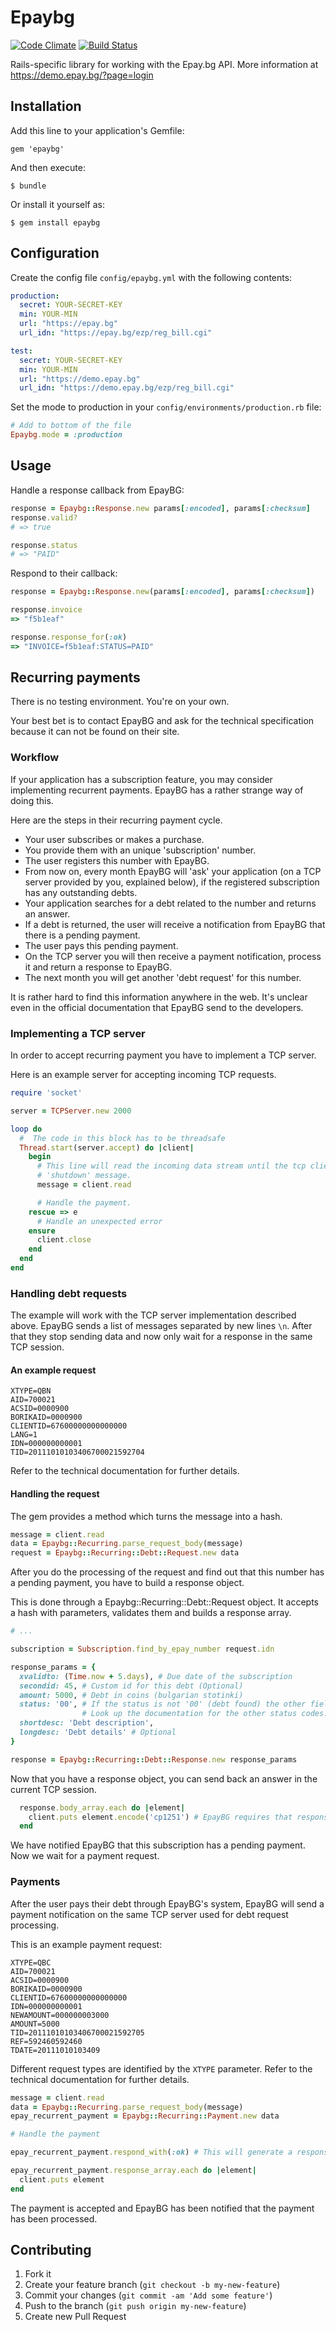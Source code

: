 # Epaybg
[![Code Climate](https://codeclimate.com/github/gmitrev/epaybg.png)](https://codeclimate.com/github/gmitrev/epaybg)
[![Build Status](https://travis-ci.org/gmitrev/epaybg.png?branch=master)](https://travis-ci.org/gmitrev/epaybg)

Rails-specific library for working with the Epay.bg API. More information at
https://demo.epay.bg/?page=login

## Installation

Add this line to your application's Gemfile:

    gem 'epaybg'

And then execute:

    $ bundle

Or install it yourself as:

    $ gem install epaybg

## Configuration

Create the config file `config/epaybg.yml` with the following contents:

```yml
production:
  secret: YOUR-SECRET-KEY
  min: YOUR-MIN
  url: "https://epay.bg"
  url_idn: "https://epay.bg/ezp/reg_bill.cgi"

test:
  secret: YOUR-SECRET-KEY
  min: YOUR-MIN
  url: "https://demo.epay.bg"
  url_idn: "https://demo.epay.bg/ezp/reg_bill.cgi"
```

Set the mode to production in your `config/environments/production.rb` file:

```ruby
# Add to bottom of the file
Epaybg.mode = :production
```

## Usage
Handle a response callback from EpayBG:

```ruby
response = Epaybg::Response.new params[:encoded], params[:checksum]
response.valid?
# => true

response.status
# => "PAID"
```

Respond to their callback:

```ruby
response = Epaybg::Response.new(params[:encoded], params[:checksum])

response.invoice
=> "f5b1eaf"

response.response_for(:ok)
=> "INVOICE=f5b1eaf:STATUS=PAID"
```

## Recurring payments

There is no testing environment. You're on your own.

Your best bet is to contact EpayBG and ask for the technical specification because it can not be
found on their site.

### Workflow

If your application has a subscription feature, you may consider implementing recurrent payments.
EpayBG has a rather strange way of doing this.

Here are the steps in their recurring payment cycle.

 - Your user subscribes or makes a purchase.
 - You provide them with an unique 'subscription' number.
 - The user registers this number with EpayBG.
 - From now on, every month EpayBG will 'ask' your application
    (on a TCP server provided by you, explained below), if the registered
    subscription has any outstanding debts.
 - Your application searches for a debt related to the number and returns an answer.
 - If a debt is returned, the user will receive a notification from EpayBG that there
   is a pending payment.
 - The user pays this pending payment.
 - On the TCP server you will then receive a payment notification, process it and return
   a response to EpayBG.
 - The next month you will get another 'debt request' for this number.

It is rather hard to find this information anywhere in the web. It's unclear even in the official
documentation that
EpayBG send to the developers.

### Implementing a TCP server

In order to accept recurring payment you have to implement a TCP server.

Here is an example server for accepting incoming TCP requests.

````ruby
require 'socket'

server = TCPServer.new 2000

loop do
  #  The code in this block has to be threadsafe
  Thread.start(server.accept) do |client|
    begin
      # This line will read the incoming data stream until the tcp client on the other side sends a
      # 'shutdown' message.
      message = client.read

      # Handle the payment.
    rescue => e
      # Handle an unexpected error
    ensure
      client.close
    end
  end
end
````

### Handling debt requests

The example will work with the TCP server implementation described above.
EpayBG sends a list of messages separated by new lines `\n`.
After that they stop sending data and now only wait for a response in the same TCP session.

#### An example request

```
XTYPE=QBN
AID=700021
ACSID=0000900
BORIKAID=0000900
CLIENTID=67600000000000000
LANG=1
IDN=000000000001
TID=20111010103406700021592704
```

Refer to the technical documentation for further details.

#### Handling the request

The gem provides a method which turns the message into a hash.

````ruby
message = client.read
data = Epaybg::Recurring.parse_request_body(message)
request = Epaybg::Recurring::Debt::Request.new data
````

After you do the processing of the request and find out that this number has a pending payment,
you have to build a response object.

This is done through a Epaybg::Recurring::Debt::Request object. It accepts a hash with parameters,
validates them and builds a response array.

````ruby
# ...

subscription = Subscription.find_by_epay_number request.idn

response_params = {
  xvalidto: (Time.now + 5.days), # Due date of the subscription
  secondid: 45, # Custom id for this debt (Optional)
  amount: 5000, # Debt in coins (bulgarian stotinki)
  status: '00', # If the status is not '00' (debt found) the other fields will be ignored.
                # Look up the documentation for the other status codes.
  shortdesc: 'Debt description',
  longdesc: 'Debt details' # Optional
}

response = Epaybg::Recurring::Debt::Response.new response_params
````

Now that you have a response object, you can send back an answer in the current TCP session.

````ruby
  response.body_array.each do |element|
    client.puts element.encode('cp1251') # EpayBG requires that responses are windows-1251 encoded
  end
````

We have notified EpayBG that this subscription has a pending payment. Now we wait for a payment
request.

### Payments

After the user pays their debt through EpayBG's system, EpayBG will send a payment notification on
the same TCP server used for debt request processing.

This is an example payment request:

```
XTYPE=QBC
AID=700021
ACSID=0000900
BORIKAID=0000900
CLIENTID=67600000000000000
IDN=000000000001
NEWAMOUNT=000000003000
AMOUNT=5000
TID=20111010103406700021592705
REF=592460592460
TDATE=20111010103409
```

Different request types are identified by the `XTYPE` parameter. Refer to the technical
documentation for further details.

````ruby
message = client.read
data = Epaybg::Recurring.parse_request_body(message)
epay_recurrent_payment = Epaybg::Recurring::Payment.new data

# Handle the payment

epay_recurrent_payment.respond_with(:ok) # This will generate a response for this session.

epay_recurrent_payment.response_array.each do |element|
  client.puts element
end
````

The payment is accepted and EpayBG has been notified that the payment has been
processed.

## Contributing

1. Fork it
2. Create your feature branch (`git checkout -b my-new-feature`)
3. Commit your changes (`git commit -am 'Add some feature'`)
4. Push to the branch (`git push origin my-new-feature`)
5. Create new Pull Request
